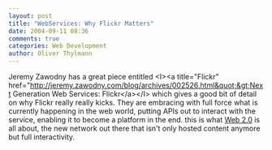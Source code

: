 ```yaml
---
layout: post
title: "WebServices: Why Flickr Matters"
date: 2004-09-11 08:36
comments: true
categories: Web Development
author: Oliver Thylmann
---
```



Jeremy Zawodny has a great piece entitled &lt;I&gt;&lt;a title=&quot;Flickr&quot; href=&quot;http://jeremy.zawodny.com/blog/archives/002526.html&quot;&gt;Next Generation Web Services: Flickr&lt;/a&gt;&lt;/I&gt; which gives a good bit of detail on why Flickr really really kicks. They are embracing with full force what is currently happening in the web world, putting APIs out to interact with the service, enabling it to become a platform in the end. this is what [Web 2.0](http://www.web2con.com/) is all about, the new network out there that isn't only hosted content anymore but full interactivity.


